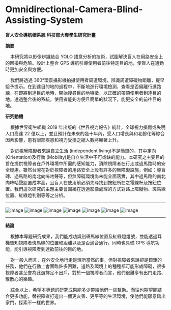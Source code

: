 # Omnidirectional-Camera-Blind-Assisting-System
**盲人安全導航帽系統**
**科技部大專學生研究計畫**

**摘要**
  
&nbsp;&nbsp;&nbsp;&nbsp;本研究將以影像辨識結合 YOLO 語意分析的技術，試圖解決盲人在用路安全上的困擾與危險。設計上整合 GPS 導航引導使用者前往特定目的地，使盲人在通勤時更加安全與方便。
  
&nbsp;&nbsp;&nbsp;&nbsp;我們將透過 360°環景攝影機拍攝使用者周遭環境，辨識周遭障礙物距離，提早給予提示。在到達目的地的過程中，不斷地進行環境檢測，查看是否偏離行進路線，在即將到達目的地時，開始搜尋目的地特徵，以正確的帶領使用者到達目的地。透過整合後的系統，使用者能夠方便且簡單的狀況下，能更安全的前往目的地。  
  
  
**研究動機**
  
&nbsp;&nbsp;&nbsp;&nbsp;根據世界衛生組織 2019 年出版的《世界視力報告》統計，全球視力損傷或失明人口高達 22 億以上，並且預計在未來的幾十年內，受人口增長與和老齡化等綜合因素影響，患有眼部疾患和視力受損之總人數將顯著上升。
  
&nbsp;&nbsp;&nbsp;&nbsp;對於視覺障礙者來說自立生活 (independent living)不是簡單的，其中定向(Orientation)及行動 (Mobility)是自立生活中不可或缺的能力。本研究之主要目的旨在提供視障者在戶外環境中所需的感知能力，消除視障者在行走或過馬路時的安全疑慮。雖然台灣在對於視障者的用路安全上設有許多的無障礙設施，例如：導盲磚、過馬路的南北向咘咕聲等，但無障礙環境尚未能全面落實，其中過馬路的南北向咘咕聲設置成本高，且盲人在使用前必須先尋找到按鈕所在之電線杆及按鈕位置。我們這次研究的主題主要會圍繞在透過影像處理的方式對路上障礙物、斑馬線位置、紅綠燈判別等等之分析。

***
![image](https://user-images.githubusercontent.com/80950594/190840187-28bd8da3-7cb3-444b-aae3-85f6fc8daa36.png)
![image](https://user-images.githubusercontent.com/80950594/190840196-97f43b2d-38f7-4d5b-ba8c-c1004c162554.png)
![image](https://user-images.githubusercontent.com/80950594/190840200-ec10a23e-6833-4f32-9b33-05fbcf9a0fe2.png)
![image](https://user-images.githubusercontent.com/80950594/190840206-b6a2c4c5-502c-4ca3-8058-f4efc2b525a8.png)
![image](https://user-images.githubusercontent.com/80950594/190840211-5bdf086a-7f3d-4c8a-be27-5c2c58e4a4c1.png)
![image](https://user-images.githubusercontent.com/80950594/190840214-24eeee44-21fe-470f-8687-b0fb3f91a8f5.png)
![image](https://user-images.githubusercontent.com/80950594/190840249-022652cb-ecd4-43c2-b6dd-eba76e420a34.png)

***  
**結論**
  
&nbsp;&nbsp;&nbsp;&nbsp;根據本專題研究成果，我們能成功識別斑馬線位置及紅綠燈燈號，並能透過耳機告知視障者斑馬線的位置和距離以及是否適合通行。同時也具備 GPS 導航功能，能引導視障者到達欲前往的目的地。
  
&nbsp;&nbsp;&nbsp;&nbsp;對一般人而言，在外安全地行走是理所當然的事，但對視障者來說卻是艱鉅的任務，他們在行動上會面臨許多困難，道路及環境上的種種都可能形成障礙，很多視障者甚至會為此選擇足不出戶。對於一個視障者而言，他們很難享有出門走路、散散心的樂趣。

&nbsp;&nbsp;&nbsp;&nbsp;綜合以上，希望本專題的研究成果能多少帶給他們一些幫助。而往也期望能結合更多功能，替視障者打造出一個更友善、更平等的生活環境，使他們能願意踏出家門，探索不一樣的世界。

